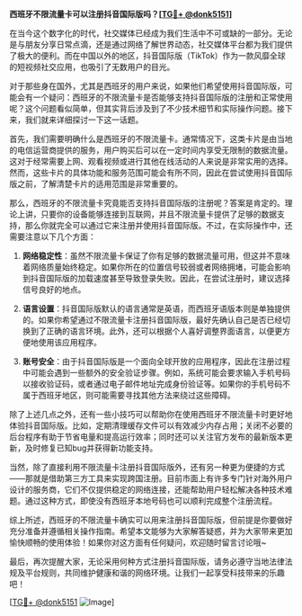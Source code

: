 **西班牙不限流量卡可以注册抖音国际版吗？[[TG💪+ @donk5151](https://t.me/s/donk5151)]**

在当今这个数字化的时代，社交媒体已经成为我们生活中不可或缺的一部分。无论是与朋友分享日常点滴，还是通过网络了解世界动态，社交媒体平台都为我们提供了极大的便利。而在中国以外的地区，抖音国际版（TikTok）作为一款风靡全球的短视频社交应用，也吸引了无数用户的目光。

对于那些身在国外，尤其是西班牙的用户来说，如果他们希望使用抖音国际版，可能会有一个疑问：西班牙的不限流量卡是否能够支持抖音国际版的注册和正常使用呢？这个问题看似简单，但其实背后涉及到了不少技术细节和实际操作问题。接下来，我们就来详细探讨一下这一话题。

首先，我们需要明确什么是西班牙的不限流量卡。通常情况下，这类卡片是由当地的电信运营商提供的服务，用户购买后可以在一定时间内享受无限制的数据流量。这对于经常需要上网、观看视频或进行其他在线活动的人来说是非常实用的选择。然而，这些卡片的具体功能和服务范围可能会有所不同，因此在尝试使用抖音国际版之前，了解清楚卡片的适用范围是非常重要的。

那么，西班牙的不限流量卡究竟能否支持抖音国际版的注册呢？答案是肯定的。理论上讲，只要你的设备能够连接到互联网，并且不限流量卡提供了足够的数据支持，那么你就完全可以通过它来注册并使用抖音国际版。不过，在实际操作中，还需要注意以下几个方面：

1. **网络稳定性**：虽然不限流量卡保证了你有足够的数据流量可用，但这并不意味着网络质量始终稳定。如果你所在的位置信号较弱或者网络拥堵，可能会影响到抖音国际版的加载速度甚至导致登录失败。因此，在尝试注册时，建议选择信号良好的地点。

2. **语言设置**：抖音国际版默认的语言通常是英语，而西班牙语版本则是单独提供的。如果你希望通过不限流量卡注册抖音国际版，最好先确认自己是否已经切换到了正确的语言环境。此外，还可以根据个人喜好调整界面语言，以便更方便地使用该应用程序。

3. **账号安全**：由于抖音国际版是一个面向全球开放的应用程序，因此在注册过程中可能会遇到一些额外的安全验证步骤。例如，系统可能会要求输入手机号码以接收验证码，或者通过电子邮件地址完成身份验证等。如果你的手机号码不属于西班牙地区，则可能需要寻找其他方法来绕过这些障碍。

除了上述几点之外，还有一些小技巧可以帮助你在使用西班牙不限流量卡时更好地体验抖音国际版。比如，定期清理缓存文件可以有效减少内存占用；关闭不必要的后台程序有助于节省电量和提高运行效率；同时还可以关注官方发布的最新版本更新，及时修复已知bug并获得新功能支持。

当然，除了直接利用不限流量卡注册抖音国际版外，还有另一种更为便捷的方式——那就是借助第三方工具来实现跨国注册。目前市面上有许多专门针对海外用户设计的服务商，它们不仅提供稳定的网络连接，还能帮助用户轻松解决各种技术难题。通过这种方式，即使没有西班牙本地号码也可以顺利完成整个注册流程。

综上所述，西班牙的不限流量卡确实可以用来注册抖音国际版，但前提是你要做好充分准备并遵循相关操作指南。希望本文能够为大家解答疑惑，并为大家带来更加愉快顺畅的使用体验！如果你对这方面有任何疑问，欢迎随时留言讨论哦~

最后，再次提醒大家，无论采用何种方式注册抖音国际版，请务必遵守当地法律法规及平台规则，共同维护健康和谐的网络环境。让我们一起享受科技带来的乐趣吧！

[[TG💪+ @donk5151](https://t.me/s/donk5151) ![Image](https://i.postimg.cc/rwNCRYN7/Snipaste-2025-04-30-17-27-05.png)]